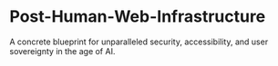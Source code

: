 # Post-Human-Web-Infrastructure
A concrete blueprint for unparalleled security, accessibility, and user sovereignty in the age of AI.
